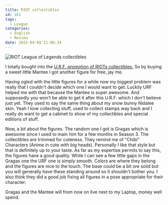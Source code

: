 ```yaml
---
title: RIOT collectibles
id: 161
tags:
  - League
categories:
  - English
  - Review
date: 2015-04-09 21:06:34
---
```


![RIOT League of Legends collectibles](/images/league/collectibles1.jpg)

I totally bought into the [U.R.F. promotion of RIOTs collectibles.](https://euw.merch.riotgames.com/en/collectibles/figures/urf-figure.html) So by buying a sweet little Mantee I got another figure for free, jay me.

Having ogled with the little figures for a while now my biggest problem was really that I couldn't decide which one I would want to get. Luckily URF helped me with that because the Mantee is super awesome. And supposedly you won't be able to get it after this U.R.F. which I don't believe just yet. They used to say the same thing about my snow bunny Nidalee skin. Yeah I love collecting stuff, used to collect stamps way back and I really do want to get a cabinet to show of my collectibles and special editions of stuff.

Now, a bit about the figures. The random one I got is Gragas which is awesome since I used to main him for a few months in Season 3\. The collectibles are trimmed for cuteness. They remind me of "Chibi" Characters (Anime in cute with big heads). Personally I like that style but that is definitely up to your taste. As far as my expertise permits to say this, the figures have a good quality. While I can see a few little gaps in the Gragas one the URF one is simply smooth. Colors are where they belong and the figures are nice to the touch. The base could be a bit ore solid but you will generally have these standing around so it shouldn't bother you. I also think they did a good job fixing all figures in a pose appropriate for their character.

Gragas and the Mantee will from now on live next to my Laptop, money well spend.
